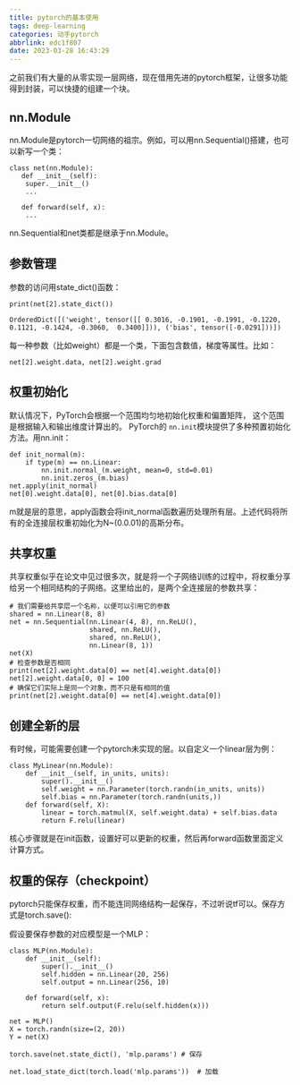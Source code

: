 ```yaml
---
title: pytorch的基本使用
tags: deep-learning
categories: 动手pytorch
abbrlink: edc1f807
date: 2023-03-28 16:43:29
---
```

之前我们有大量的从零实现一层网络，现在借用先进的pytorch框架，让很多功能得到封装，可以快捷的组建一个块。

## nn.Module

nn.Module是pytorch一切网络的祖宗。例如，可以用nn.Sequential()搭建，也可以新写一个类：

```
class net(nn.Module):
   def __init__(self):
	super.__init__()
	...

   def forward(self, x):
	...
```

nn.Sequential和net类都是继承于nn.Module。

## 参数管理

参数的访问用state_dict()函数：

```
print(net[2].state_dict())
```

```
OrderedDict([('weight', tensor([[ 0.3016, -0.1901, -0.1991, -0.1220,  0.1121, -0.1424, -0.3060,  0.3400]])), ('bias', tensor([-0.0291]))])
```

每一种参数（比如weight）都是一个类，下面包含数值，梯度等属性。比如：

```
net[2].weight.data, net[2].weight.grad
```

## 权重初始化

默认情况下，PyTorch会根据一个范围均匀地初始化权重和偏置矩阵， 这个范围是根据输入和输出维度计算出的。 PyTorch的 `nn.init`模块提供了多种预置初始化方法。用nn.init：

```
def init_normal(m):
    if type(m) == nn.Linear:
        nn.init.normal_(m.weight, mean=0, std=0.01)
        nn.init.zeros_(m.bias)
net.apply(init_normal)
net[0].weight.data[0], net[0].bias.data[0]
```

m就是层的意思，apply函数会将init_normal函数遍历处理所有层。上述代码将所有的全连接层权重初始化为N~(0.0.01)的高斯分布。

## 共享权重

共享权重似乎在论文中见过很多次，就是将一个子网络训练的过程中，将权重分享给另一个相同结构的子网络。这里给出的，是两个全连接层的参数共享：

```
# 我们需要给共享层一个名称，以便可以引用它的参数
shared = nn.Linear(8, 8)
net = nn.Sequential(nn.Linear(4, 8), nn.ReLU(),
                    shared, nn.ReLU(),
                    shared, nn.ReLU(),
                    nn.Linear(8, 1))
net(X)
# 检查参数是否相同
print(net[2].weight.data[0] == net[4].weight.data[0])
net[2].weight.data[0, 0] = 100
# 确保它们实际上是同一个对象，而不只是有相同的值
print(net[2].weight.data[0] == net[4].weight.data[0])
```

## 创建全新的层

有时候，可能需要创建一个pytorch未实现的层。以自定义一个linear层为例：

```
class MyLinear(nn.Module):
    def __init__(self, in_units, units):
        super().__init__()
        self.weight = nn.Parameter(torch.randn(in_units, units))
        self.bias = nn.Parameter(torch.randn(units,))
    def forward(self, X):
        linear = torch.matmul(X, self.weight.data) + self.bias.data
        return F.relu(linear)
```

核心步骤就是在init函数，设置好可以更新的权重，然后再forward函数里面定义计算方式。

## 权重的保存（checkpoint）

pytorch只能保存权重，而不能连同网络结构一起保存，不过听说tf可以。保存方式是torch.save():

假设要保存参数的对应模型是一个MLP：

```
class MLP(nn.Module):
    def __init__(self):
        super().__init__()
        self.hidden = nn.Linear(20, 256)
        self.output = nn.Linear(256, 10)

    def forward(self, x):
        return self.output(F.relu(self.hidden(x)))

net = MLP()
X = torch.randn(size=(2, 20))
Y = net(X)
```

```
torch.save(net.state_dict(), 'mlp.params') # 保存
```

```
net.load_state_dict(torch.load('mlp.params'))  # 加载
```

